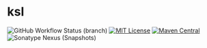 # ksl

![GitHub Workflow Status (branch)](https://img.shields.io/github/workflow/status/Kaoaki/ksl/build/master) [![MIT License](https://img.shields.io/badge/license-MIT-blue)](license.txt) [![Maven Central](https://img.shields.io/maven-central/v/net.kaoaki/ksl?label=stable)](https://search.maven.org/search?q=g:net.kaoaki%20AND%20a:ksl) ![Sonatype Nexus (Snapshots)](https://img.shields.io/nexus/s/net.kaoaki/ksl?label=dev&server=https%3A%2F%2Fs01.oss.sonatype.org)

